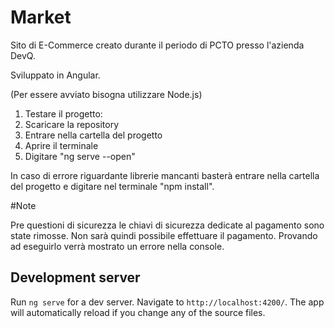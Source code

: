 # Market
Sito di E-Commerce creato durante il periodo di PCTO presso l'azienda DevQ.

Sviluppato in Angular.

(Per essere avviato bisogna utilizzare Node.js)

1. Testare il progetto:
2. Scaricare la repository
3. Entrare nella cartella del progetto
4. Aprire il terminale
5. Digitare "ng serve --open"

In caso di errore riguardante librerie mancanti basterà entrare nella cartella del progetto e digitare nel terminale "npm install".



#Note

Pre questioni di sicurezza le chiavi di sicurezza dedicate al pagamento sono state rimosse.
Non sarà quindi possibile effettuare il pagamento.
Provando ad eseguirlo verrà mostrato un errore nella console.


## Development server

Run `ng serve` for a dev server. Navigate to `http://localhost:4200/`. The app will automatically reload if you change any of the source files.
